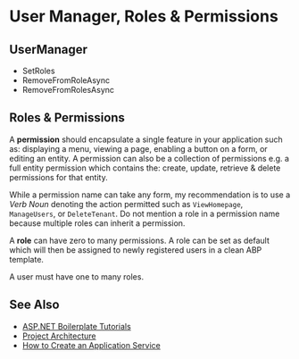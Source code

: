 # User Manager, Roles & Permissions

## UserManager

* SetRoles
* RemoveFromRoleAsync
* RemoveFromRolesAsync

## Roles & Permissions

A **permission** should encapsulate a single feature in your application such as: displaying a menu, viewing a page, enabling a button on a form, or editing an entity. A permission can also be a collection of permissions e.g. a full entity permission which contains the: create, update, retrieve & delete permissions for that entity.

While a permission name can take any form, my recommendation is to use a *Verb Noun* denoting the action permitted such as ```ViewHomepage```, ```ManageUsers```, or ```DeleteTenant```. Do not mention a role in a permission name because multiple roles can inherit a permission.

A **role** can have zero to many permissions. A role can be set as default which will then be assigned to newly registered users in a clean ABP template.

A user must have one to many roles.

## See Also
* [ASP\.NET Boilerplate Tutorials](README.md)
* [Project Architecture](projectarchitecture.md)
* [How to Create an Application Service](applicationservice.md)